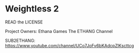# Weightless 2
READ the LICENSE

Project Owners:
Ethana Games
The ETHANG Channel

SUB2ETHANG: https://www.youtube.com/channel/UCo7JoFv6bKAdcpZlKscttcg
